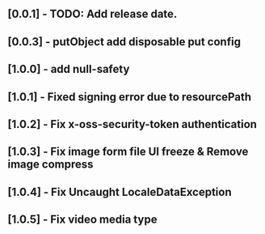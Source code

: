 ## [0.0.1] - TODO: Add release date.
## [0.0.3] - putObject add disposable put config
## [1.0.0] - add null-safety
## [1.0.1] - Fixed signing error due to resourcePath 
## [1.0.2] - Fix x-oss-security-token authentication
## [1.0.3] - Fix image form file UI freeze & Remove image compress
## [1.0.4] - Fix Uncaught LocaleDataException
## [1.0.5] - Fix video media type
